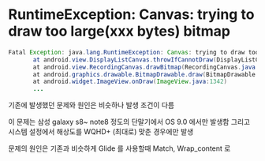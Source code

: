

# RuntimeException: Canvas: trying to draw too large(xxx bytes) bitmap


```java
Fatal Exception: java.lang.RuntimeException: Canvas: trying to draw too large(120472576bytes) bitmap.
       at android.view.DisplayListCanvas.throwIfCannotDraw(DisplayListCanvas.java:229)
       at android.view.RecordingCanvas.drawBitmap(RecordingCanvas.java:101)
       at android.graphics.drawable.BitmapDrawable.draw(BitmapDrawable.java:545)
       at android.widget.ImageView.onDraw(ImageView.java:1342)
       ...
```

기존에 발생했던 문제와 원인은 비슷하나 발생 조건이 다름

이 문제는 삼성 galaxy s8~ note8 정도의 단말기에서 OS 9.0 에서만 발생함
그리고 시스템 설정에서 해상도를 WQHD+ (최대로) 맞춘 경우에만 발생

문제의 원인은 기존과 비슷하게 Glide 를 사용할때  Match, Wrap_content 로 
<!--stackedit_data:
eyJoaXN0b3J5IjpbMTc5Nzc1MDM2MF19
-->